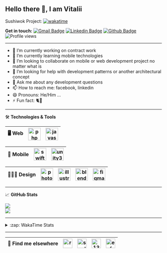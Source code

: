 ## Hello there 👋, I am Vitalii

Sushiwok Project: [![wakatime](https://wakatime.com/badge/github/soulmomental/Sushiwok.svg)](https://wakatime.com/badge/github/soulmomental/Sushiwok)

**Get in touch:**
[![Gmail Badge](https://img.shields.io/badge/-kupper133@gmail.com-c14438?style=flat&logo=Gmail&logoColor=white&link=mailto:kupper133@gmail.com)](mailto:kupper133@gmail.com) 
[![Linkedin Badge](https://img.shields.io/badge/-reoxidant-0072b1?style=flat&logo=Linkedin&logoColor=white&link=https://www.linkedin.com/in/reoxidant/)](https://www.linkedin.com/in/reoxidant/) [![Github Badge](https://img.shields.io/badge/-reoxidant-grey?style=flat&logo=github&logoColor=white&link=https://github.com/reoxidant/)](https://www.github.com/reoxidant/) ![Profile views](https://gpvc.arturio.dev/reoxidant)

---

- 🔭 I’m currently working on contract work
- 🌱 I’m currently learning mobile technologies
- 👯 I’m looking to collaborate on mobile or web development project no matter what is
- 🤔 I’m looking for help with development patterns or another architectural concept
- 💬 Ask me about any development questions
- 📫 How to reach me: facebook, linkedin
- 😄 Pronouns: He/Him ...
- ⚡ Fun fact: 🐈💨

---

🛠 **Technologies & Tools**

| 🖥 **Web** | <img src="https://cdn.icon-icons.com/icons2/2107/PNG/512/file_type_php_icon_130266.png" alt="php" width="40"/>  | <img src="https://cdn.icon-icons.com/icons2/2107/PNG/512/file_type_js_official_icon_130509.png" alt="javascript" width="40"/>| 
|:--------------------------------------------------:|:--------------------------------------------------:|:--------------------------------------------------:|

| 📱 **Mobile** | <img src="https://cdn.icon-icons.com/icons2/643/PNG/512/swift-ios-bird-animal-figure-brand_icon-icons.com_59300.png" alt="swift" width="40"/> | <img src="https://cdn.icon-icons.com/icons2/615/PNG/256/Unity_icon-icons.com_56592.png" alt="unity3d" width="40"/> | 
|:--------------------------------------------------:|:--------------------------------------------------:|:--------------------------------------------------:|

| 🧑🏼‍🎨 **Design** | <img src="https://cdn.icon-icons.com/icons2/1088/PNG/512/1485282157-adobe-photoshop-raster-graphics-editor-cc-creative-cloud_78285.png" alt="photoshop" width="40" /> | <img src="https://cdn.icon-icons.com/icons2/1088/PNG/512/1485282143-adobe-illustrator-cc-creative-cloud_78298.png" alt="illustrator" width="40"/> | <img src="https://cdn.icon-icons.com/icons2/1508/PNG/512/blender_103868.png" alt="blender" width="40" /> | <img src="https://cdn.icon-icons.com/icons2/2429/PNG/512/figma_logo_icon_147289.png" alt="figma" width="40" /> |
|:--------------------------------------------------:|:--------------------------------------------------:|:--------------------------------------------------:|:--------------------------------------------------:|:--------------------------------------------------:|

---

&#x1f4c8; **GitHub Stats** 
<!--<p><a href="https://github.com/reoxindat/reoxidant"><img align="center" src="https://github-readme-stats.vercel.app/api/top-langs/?username=reoxidant&hide=java,html&title_color=20232a&text_color=20232a&icon_color=2bbc8a"/></a></p> -->

<a href="https://github.com/anuraghazra/github-readme-stats">
  <img src="https://github-readme-stats.vercel.app/api?username=soulmomental&count_private=true&show_icons=true&title_color=EB4549" />
</a>

</br>

<a href="https://github.com/anuraghazra/github-readme-stats">
  <img src="https://github-readme-stats.vercel.app/api/top-langs/?username=soulmomental&langs_count=8&layout=compact&title_color=EB4549" />
</a>

---

<details>
  <summary>:zap: WakaTime Stats</summary>

<br />

<!--START_SECTION:waka-->
![Profile Views](http://img.shields.io/badge/Profile%20Views-2-blue)

![Lines of code](https://img.shields.io/badge/From%20Hello%20World%20I%27ve%20Written-8568%20lines%20of%20code-blue)

**🐱 My GitHub Data** 

> 🏆 152 Contributions in the Year 2021
 > 
> 📦 84.6 kB Used in GitHub's Storage 
 > 
> 🚫 Not Opted to Hire
 > 
> 📜 9 Public Repositories 
 > 
> 🔑 14 Private Repositories  
 > 
**I'm a Night 🦉** 

```text
🌞 Morning    3 commits      ░░░░░░░░░░░░░░░░░░░░░░░░░   3.16% 
🌆 Daytime    11 commits     ███░░░░░░░░░░░░░░░░░░░░░░   11.58% 
🌃 Evening    79 commits     ████████████████████░░░░░   83.16% 
🌙 Night      2 commits      ░░░░░░░░░░░░░░░░░░░░░░░░░   2.11%

```
📅 **I'm Most Productive on Saturday** 

```text
Monday       11 commits     ███░░░░░░░░░░░░░░░░░░░░░░   11.58% 
Tuesday      14 commits     ███░░░░░░░░░░░░░░░░░░░░░░   14.74% 
Wednesday    17 commits     ████░░░░░░░░░░░░░░░░░░░░░   17.89% 
Thursday     13 commits     ███░░░░░░░░░░░░░░░░░░░░░░   13.68% 
Friday       12 commits     ███░░░░░░░░░░░░░░░░░░░░░░   12.63% 
Saturday     19 commits     █████░░░░░░░░░░░░░░░░░░░░   20.0% 
Sunday       9 commits      ██░░░░░░░░░░░░░░░░░░░░░░░   9.47%

```


📊 **This Week I Spent My Time On** 

```text
⌚︎ Time Zone: Europe/Moscow

💬 Programming Languages: 
Swift                    43 hrs 13 mins      ███████████████████████░░   94.01% 
Cocoa                    1 hr 58 mins        █░░░░░░░░░░░░░░░░░░░░░░░░   4.29% 
Objective-C              44 mins             ░░░░░░░░░░░░░░░░░░░░░░░░░   1.63% 
Other                    2 mins              ░░░░░░░░░░░░░░░░░░░░░░░░░   0.07%

🔥 Editors: 
Xcode                    45 hrs 59 mins      █████████████████████████   100.0%

🐱‍💻 Projects: 
Sushiwok                 34 hrs 29 mins      ██████████████████░░░░░░░   75.02% 
swift-practice           11 hrs 27 mins      ██████░░░░░░░░░░░░░░░░░░░   24.93% 
Unknown Project          1 min               ░░░░░░░░░░░░░░░░░░░░░░░░░   0.05%

💻 Operating System: 
Mac                      45 hrs 59 mins      █████████████████████████   100.0%

```

**I Mostly Code in PHP** 

```text
PHP                      10 repos            ████████████░░░░░░░░░░░░░   47.62% 
JavaScript               4 repos             ████░░░░░░░░░░░░░░░░░░░░░   19.05% 
Swift                    3 repos             ███░░░░░░░░░░░░░░░░░░░░░░   14.29% 
Objective-C              3 repos             ███░░░░░░░░░░░░░░░░░░░░░░   14.29% 
CSS                      1 repo              █░░░░░░░░░░░░░░░░░░░░░░░░   4.76%

```



 Last Updated on 14/11/2021
<!--END_SECTION:waka-->

</details>


---

| 📢 **Find me elsewhere** | <a href="https://linkedin.com/in/reoxidant" target="blank"><img align="center" src="https://cdn.jsdelivr.net/npm/simple-icons@3.0.1/icons/linkedin.svg" alt="reoxidant" height="30" width="30" /></a> | <a href="https://fb.com/soulmomental" target="blank"><img align="center" src="https://cdn.jsdelivr.net/npm/simple-icons@3.0.1/icons/facebook.svg" alt="soulmomental" height="30" width="30" /></a> | <a href="https://stackoverflow.com/users/13626085" target="blank"><img align="center" src="https://cdn.jsdelivr.net/npm/simple-icons@3.0.1/icons/stackoverflow.svg" alt="13626085" height="30" width="30" /></a> | <a href="https://www.behance.net/enfatiko" target="blank"><img align="center" src="https://cdn.jsdelivr.net/npm/simple-icons@3.0.1/icons/behance.svg" alt="enfatiko" height="30" width="30" /></a> |
|:--------------------------------------------------:|:--------------------------------------------------:|:--------------------------------------------------:|:--------------------------------------------------:|:--------------------------------------------------:|


